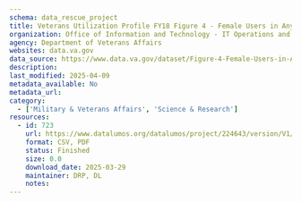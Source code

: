 ```yaml
---
schema: data_rescue_project 
title: Veterans Utilization Profile FY18 Figure 4 - Female Users in Any Program, FY 2009-2018
organization: Office of Information and Technology - IT Operations and Services (ITOPS)
agency: Department of Veterans Affairs
websites: data.va.gov
data_source: https://www.data.va.gov/dataset/Figure-4-Female-Users-in-Any-Program-FY-2009-2018/yrqh-6wwf
description: 
last_modified: 2025-04-09
metadata_available: No
metadata_url: 
category:
  - ['Military & Veterans Affairs', 'Science & Research'] 
resources:
  - id: 723
    url: https://www.datalumos.org/datalumos/project/224643/version/V1/view
    format: CSV, PDF
    status: Finished
    size: 0.0
    download_date: 2025-03-29
    maintainer: DRP, DL
    notes: 
---
```

